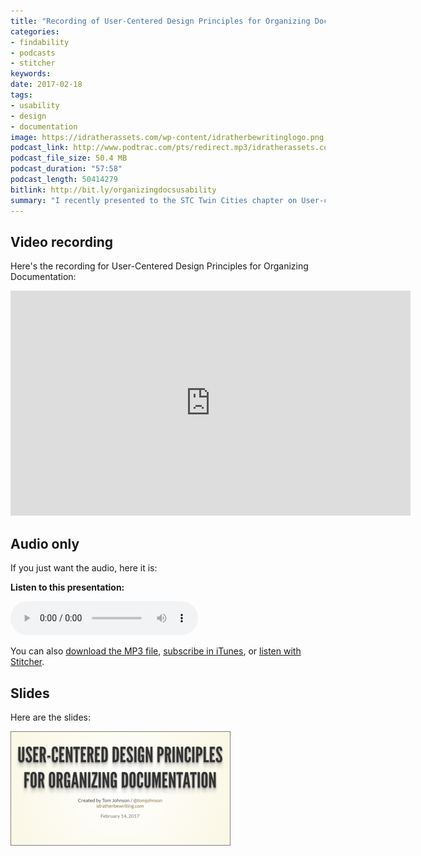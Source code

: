 ```yaml
---
title: "Recording of User-Centered Design Principles for Organizing Documentation"
categories:
- findability
- podcasts
- stitcher
keywords:
date: 2017-02-18
tags:
- usability
- design
- documentation
image: https://idratherassets.com/wp-content/idratherbewritinglogo.png
podcast_link: http://www.podtrac.com/pts/redirect.mp3/idratherassets.com/podcasts/user-centered-doc-organization.mp3
podcast_file_size: 50.4 MB
podcast_duration: "57:58"
podcast_length: 50414279
bitlink: http://bit.ly/organizingdocsusability
summary: "I recently presented to the STC Twin Cities chapter on User-centered Design Principles for Organizing Documentation. When organizing your documentation, such as arranging navigation titles, workflows, or other wayfinding features, you can apply universal design principles to make your content more user centered. Some of these principles include Modularity, Hierarchy, Five hat racks, and Progressive disclosure. These design principles, based on solid user research from design gurus, will help users better find and navigate your help content. You can view the recording and audio from the event here."
---
```


## Video recording

Here's the recording for User-Centered Design Principles for Organizing Documentation:

<iframe width="640" height="360" src="https://www.youtube.com/embed/wmuW6OHD5mE" frameborder="0" allowfullscreen></iframe>

## Audio only

If you just want the audio, here it is:

<div class="audioControls">
<p><b>Listen to this presentation:</b></p>
<p><audio controls="controls"><source src="http://www.podtrac.com/pts/redirect.mp3/idratherassets.com/podcasts/user-centered-doc-organization.mp3" type="audio/mpeg" /></audio></p>

<p>You can also <a href="http://www.podtrac.com/pts/redirect.mp3/idratherassets.com/podcasts/user-centered-doc-organization.mp3" alt="Recording of User-Centered Design Principles for Organizing Documentation">download the MP3 file</a>, <a href="https://itunes.apple.com/us/podcast/id-rather-be-writing-podcast/id277365275">subscribe in iTunes</a>, or <a href="http://www.stitcher.com/podcast/id-rather-be-writing-technical-writing-podcast"> listen with Stitcher</a>.</p>
</div>

## Slides

Here are the slides:

<a href="https://idratherbewriting.com/files/design-principles-for-organizing-docs/"><img src="/images/ucdthumbstctwin.png" style="border: 1px solid gray" /></a>
